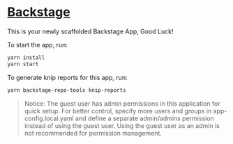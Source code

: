 # [Backstage](https://backstage.io)

This is your newly scaffolded Backstage App, Good Luck!

To start the app, run:

```sh
yarn install
yarn start
```

To generate knip reports for this app, run:

```sh
yarn backstage-repo-tools knip-reports
```

> Notice: The guest user has admin permissions in this application for quick setup. For better control, specify more users and groups in app-config.local.yaml and define a separate admin/admins permission instead of using the guest user. Using the guest user as an admin is not recommended for permission management.
